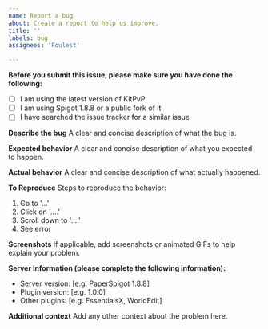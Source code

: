 ```yaml
---
name: Report a bug
about: Create a report to help us improve.
title: ''
labels: bug
assignees: 'Foulest'

---
```


**Before you submit this issue, please make sure you have done the following:**

- [ ] I am using the latest version of KitPvP
- [ ] I am using Spigot 1.8.8 or a public fork of it
- [ ] I have searched the issue tracker for a similar issue

**Describe the bug**
A clear and concise description of what the bug is.

**Expected behavior**
A clear and concise description of what you expected to happen.

**Actual behavior**
A clear and concise description of what actually happened.

**To Reproduce**
Steps to reproduce the behavior:

1. Go to '...'
2. Click on '....'
3. Scroll down to '....'
4. See error

**Screenshots**
If applicable, add screenshots or animated GIFs to help explain your problem.

**Server Information (please complete the following information):**

- Server version: [e.g. PaperSpigot 1.8.8]
- Plugin version: [e.g. 1.0.0]
- Other plugins: [e.g. EssentialsX, WorldEdit]

**Additional context**
Add any other context about the problem here.
